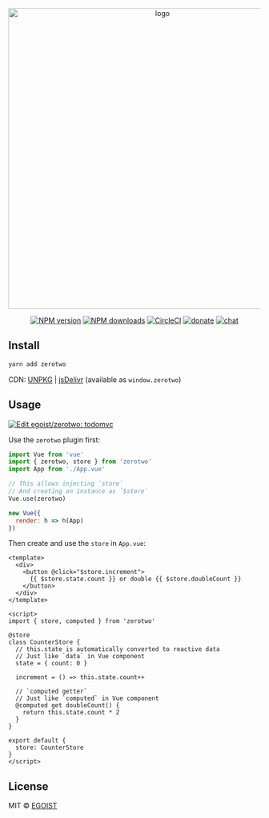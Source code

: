 <p align="center">
<img src="https://user-images.githubusercontent.com/8784712/36010988-48ee5e8e-0d8f-11e8-96bf-08e799d94734.png" alt="logo" width="600">
</p>

<p align="center"><a href="https://npmjs.com/package/zerotwo"><img src="https://img.shields.io/npm/v/zerotwo.svg?style=flat" alt="NPM version"></a> <a href="https://npmjs.com/package/zerotwo"><img src="https://img.shields.io/npm/dm/zerotwo.svg?style=flat" alt="NPM downloads"></a> <a href="https://circleci.com/gh/egoist/zerotwo/tree/master"><img src="https://circleci.com/gh/egoist/zerotwo/tree/master.svg?style=shield" alt="CircleCI"></a>  <a href="https://github.com/egoist/donate"><img src="https://img.shields.io/badge/$-donate-ff69b4.svg?maxAge=2592000&amp;style=flat" alt="donate"></a> <a href="https://chat.egoist.moe"><img src="https://img.shields.io/badge/chat-on%20discord-7289DA.svg?style=flat" alt="chat"></a></p>

## Install

```bash
yarn add zerotwo
```

CDN: [UNPKG](https://unpkg.com/zerotwo/) | [jsDelivr](https://cdn.jsdelivr.net/npm/zerotwo/) (available as `window.zerotwo`)

## Usage

[![Edit egoist/zerotwo: todomvc](https://codesandbox.io/static/img/play-codesandbox.svg)](https://codesandbox.io/s/github/egoist/zerotwo/tree/master/examples/todomvc)

Use the `zerotwo` plugin first:

```js
import Vue from 'vue'
import { zerotwo, store } from 'zerotwo'
import App from './App.vue'

// This allows injecting `store` 
// And creating an instance as `$store`
Vue.use(zerotwo)

new Vue({
  render: h => h(App)
})
```

Then create and use the `store` in `App.vue`:

```vue
<template>
  <div>
    <button @click="$store.increment">
      {{ $store.state.count }} or double {{ $store.doubleCount }}
    </button>
  </div>
</template>

<script>
import { store, computed } from 'zerotwo'

@store
class CounterStore {
  // this.state is automatically converted to reactive data
  // Just like `data` in Vue component
  state = { count: 0 }

  increment = () => this.state.count++

  // `computed getter`
  // Just like `computed` in Vue component
  @computed get doubleCount() {
    return this.state.count * 2
  }
}

export default {
  store: CounterStore
}
</script>
```

## License

MIT &copy; [EGOIST](https://github.com/egoist)
